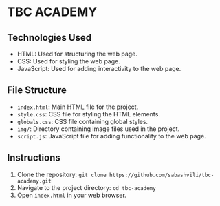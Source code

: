 # TBC ACADEMY

## Technologies Used

- HTML: Used for structuring the web page.
- CSS: Used for styling the web page.
- JavaScript: Used for adding interactivity to the web page.

## File Structure

- `index.html`: Main HTML file for the project.
- `style.css`: CSS file for styling the HTML elements.
- `globals.css`: CSS file containing global styles.
- `img/`: Directory containing image files used in the project.
- `script.js`: JavaScript file for adding functionality to the web page.

## Instructions

1. Clone the repository: `git clone https://github.com/sabashvili/tbc-academy.git`
2. Navigate to the project directory: `cd tbc-academy`
3. Open `index.html` in your web browser.

